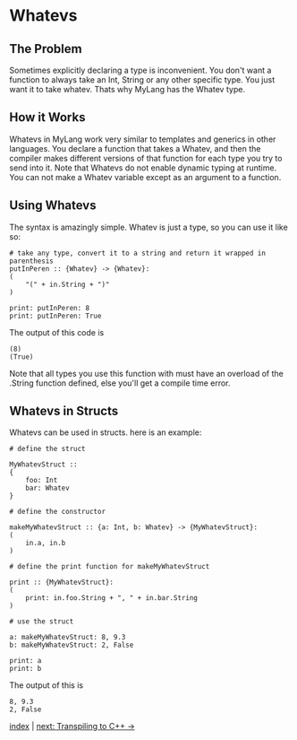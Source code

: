 # Whatevs

## The Problem
Sometimes explicitly declaring a type is inconvenient. You don't want a function to always take an Int, String or any other specific type. You just want it to take whatev. Thats why MyLang has the Whatev type.

## How it Works
Whatevs in MyLang work very similar to templates and generics in other languages. You declare a function that takes a Whatev, and then the compiler makes different versions of that function for each type you try to send into it. Note that Whatevs do not enable dynamic typing at runtime. You can not make a Whatev variable except as an argument to a function.

## Using Whatevs
The syntax is amazingly simple. Whatev is just a type, so you can use it like so:
```
# take any type, convert it to a string and return it wrapped in parenthesis
putInPeren :: {Whatev} -> {Whatev}:
(
	"(" + in.String + ")"
)

print: putInPeren: 8
print: putInPeren: True
```
The output of this code is
```
(8)
(True)
```
Note that all types you use this function with must have an overload of the .String function defined, else you'll get a compile time error.

## Whatevs in Structs
Whatevs can be used in structs. here is an example:
```
# define the struct

MyWhatevStruct ::
{
	foo: Int
	bar: Whatev
}

# define the constructor

makeMyWhatevStruct :: {a: Int, b: Whatev} -> {MyWhatevStruct}:
(
	in.a, in.b
)

# define the print function for makeMyWhatevStruct

print :: {MyWhatevStruct}:
(
	print: in.foo.String + ", " + in.bar.String
)

# use the struct

a: makeMyWhatevStruct: 8, 9.3
b: makeMyWhatevStruct: 2, False

print: a
print: b
```
The output of this is
```
8, 9.3
2, False
```

[index](index.md) | [next: Transpiling to C++ ->](6_transpiling_to_cpp.md)
